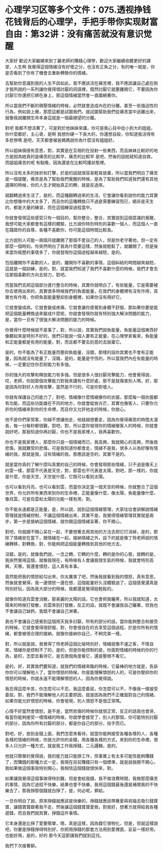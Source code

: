 # 心理学习区等多个文件：075.透视挣钱花钱背后的心理学，手把手带你实现财富自由：第32讲：没有痛苦就没有意识觉醒

大家好 歡迎大家繼續來到丁麗老師的賺錢心理學，歡迎大家繼續收聽更好的課堂，人生啊 我覺得這個情緒沒有好壞之分，也沒有正負之分，有的唯一就是，你是否看到了你有了機會去重新轉換你的情緒。

去幫助你意識到我的人生不該如此，我不應該活在痛苦裡，我不應該讓自己處在剛才我所說的一系列讓你覺得很討厭的詞語裡，既然討厭它就要離開它，不要因為你討厭它你還把它綁在身上，那這個情緒當然會一直圍繞著你。

所以當我們不斷的積壓情緒的時候，必然就會造成內在的分離，甚至一些強迫性的行為，例如說上癮，那麼這都是試圖我們，就試圖幫助我們從痛苦當中逃離出來，就像我說離開生命本身這就是一個最絕望的分離。

對吧 我都不想活著了，可是對於他妹妹來講，你可是我心目中從小到大的姐姐，你什麼都好，主心骨，是啊 我想你硬一下長大的，你還想自殺，你知道我活得有多悲慘嗎 是吧，天天都會被爸媽媽說你為什麼沒有姐姐好。

所以姐妹倆很有意思，對，其實是在互相的在投射一些東西，而且妹妹比較好的地方是因為她真的是痛苦的比較早，痛苦的比較早 是吧，然後的話她就知道自救，而姐姐痛苦的呢 有點晚，因為還是在比較呵護狀態裡。

所以沒有太多的挫折和打擊，於是的話就很容易輕易放棄，所以當我們明白了痛苦是一個提醒，痛苦是為了幫助我們覺醒的時候，是為了幫助我們知道我們還有其他選擇的時候，你的人生才開始真正的轉，就是反過來。

就翻轉過來生活了，是的，而這種翻轉過來的生活，它會讓你看到說你的能力其實比你想像中的大太多了，而且你的這種轉換只不過是需要練習而已，絕非是天生的，都是大量的練習，而在這個練習過程當中。

你就會發現這些感受只有一個目的，幫你整合，整合，其實說到這個意識的覺醒，我想可能大家都會有這樣的體驗，比方說你特別特別的喜歡一個人，而這個人一直在踐踏你的自尊，各種不喜歡你，你可能這個時間比較長。

比方說別人可能一兩個月就離開了那個不愛自己的人，但是你老守著他，但一定有那麼一個時刻，你突然明白了我為什麼要這樣，然後就輕鬆了，就離開了，但是後來當你經歷的事情多了，你就發現你這個過程越來越短，是的。

包括離開你不喜歡的人，是的，離開你不喜歡的事情，這個糾結的時間越來越短，這就是一個訓練，是的，對，就當我們知道了我們不喜歡什麼的時候，我們才會去往那個喜歡的方向去努力，對吧。

而當我們去把這個部分進行整合的時候，其實你就明白了，有些能量，它是需要被你去使用出來的，其實很多時候我們的負面能量，在我們的身體裡有沒有作用，其實也有作用，你把負面能量壓抑到身體裡，如果你沒有用好它。

它就會變成病，它就會變成疼痛，它就會讓你感覺到身體不舒服，那如果你要是能把這個能量轉換過來變成什麼呢，你就會發現你就有特別強大解決問題的能力，是，當你一旦有了很強大解決問題的能力的時候。

你覺得什麼時候就不是事了，對，所以說，其實我們說負能量，負能量這個東西好像聽起來是特別不好的，我們只能說一個人要有正能量，在心理學家看來，負能量和正能量都是有用的能量，對，而且都不要去刻意的去拋棄它。

是的，你不能為了有正能量而壓抑負能量，沒錯，那樣的話你其實也不會有正能量，因為就沒有能量了，沒錯，是的，能量是守恆的，所以當我們內在有能量的時候，一定要記住你忍耐能力有多強。

你的強大的攻擊和釋放能力有多強，但是很多人很討厭攻擊能力，他會覺得說，哎，老師，你說那個攻擊能力對我來講有什麼好處，那不是就傷害別人嗎，好，那是因為你對好人你用攻擊，當然是不行的，可是你對壞人。

你就有保護自己的能力了，對吧，情緒像什麼情緒像你的衣服，那麼每一個衣服都有功能，而這些功能雄在不同的地方，你就會綻放光芒，其實也像客人，只要你允許你的情緒來到你的生命裡，而且你又允許他走的時候，你放心。

他不是你們家常客，你越不想讓他走，他就越想要走，因為你覺得痛苦的時間太漫長，每一分每秒都很難，對吧，對，所以當你發現你的情緒像客人的時候，你就會說好吧，那我知道你再討厭，你也不是我家裡人，我再喜歡你。

你也不是我家裡人，那麼你只是一個情緒而已，我高興，我就開心的高興，然後我悲傷，我就難受的悲傷，可是我知道你都會走，情緒不是我，很多人以為好像有情緒的我，那就是我，沒有情緒的我，那應該是空的，其實不是的。

就是當你真的了解什麼叫真實的自己的時候，你會發現那些情緒，只不過是像天上的雲一樣，那雲不代表是天空，對，那雲也不代表是太陽，對吧，那一樣的，你就是什麼，你是天空，天空是什麼，它既可以看到太陽。

也可以看到月亮，也可以看到雲，而當你決定當一個天空的時候，你就整合了這個世界，你允許所有東西來到你的生命裡，正能量像什麼，像太陽，負能量像什麼，像烏雲，可是烏雲和太陽的功能一樣有用，對。

你不能永遠都是正能量，是，所以說，說到這個情緒管理，大家往往會誤解說情緒管理就是情緒控制，不讓這個情緒出來，其實不是，我覺得情緒管理其實就是兩步，第一步是接納這個情緒，就你跟這個情緒呆著，你不開心。

對吧，你就跟不開心呆在一起，不要想著去用其他的方法去把它打消掉，是的，那除了情緒安在當下，跟情緒在一起，接納情緒之外，設下的就是像丁玲老師說的情緒轉移，對轉換，對，你能夠把這個能量轉換到其他的地方去。

沒錯，是的，就像我們說，一念之轉，它轉的什麼，轉的是你的心態，就轉的是，我突然覺得這個，就像我現在，有時候有人會讓我很生氣的時候，我就會特別高興，天哪，我還會憤怒，這人真有本事。

竟然能把我的憤怒給勾出來，你太厲害了吧，然後我就看到我的憤怒，真有意思，然後就會覺得，我一邊憤怒一邊在想，這個能量好久沒體驗過了，這個感覺還真是特別好玩，因為我大部分的時候，我都還是覺得挺輕鬆的。

就像你知道烏雲會消散，那美麗的太陽的話，它也會把我曬黑，所以我就知道，太陽來的時候打發散，烏雲來到打發散，反正的話，我既不會讓我自己曬著，但我也不會讓自己缺鈣，我既不會讓自己淋著。

我也不會讓自己感覺到這個雨天我多討厭，所有的部分的話，當你能夠整合和接受的時候，它就會覺得很舒服，對，你會很自在的去享受這個過程，於是你所有的情緒，都會被很合理的接納，就像你接納你自己，不夠完美一樣。

對，所以就是說，我覺得丁玲老師這個比喻特別好，情緒就像不速之客，不情自來，情緒你是控制不了的，是的，但是你能控制的是，你面對情緒的時候的你的行為，是的，怎麼去看待它，是去換個角度看它，還是壓根不看它。

是的，好，其實我們要知道，就我們的情緒來臨的時候，它最棒的地方就是，告訴你你可以理解他人了，當你憤怒的時候，你是能理解憤怒的人的，可是你壓抑你的憤怒的時候，你就永遠不能理解憤怒的人，因為你覺得說。

我忍得這麼辛苦，你怎麼可以不忍，我這麼委屈，你怎麼可以不，不像我一樣接受委屈，對，我們不能理解他人的主要原因，就是因為我們不正確面對自己的情緒，如果你能允許憤怒的時候，你會發現，別人憤怒不是很正常嗎。

心情不好當然會憤怒，是不是，當然悲傷的時候你就很正常，反正的話我也會哭，每當你能夠接受一樣情緒的時候，你就學會接受了，別人的那個，你可能特別討厭的部分，因為你所有討厭的部分，都是你自己的部分，投手而已。

對吧，好，放到金錢上面，我們怎麼來看待，就當你能夠接受各種各樣的人，各種各樣的情緒的時候，你就允許你的金錢，用各種各樣的方式，來到你的生命裡，很多人只允許一種方式，就是我工作我掙錢，二元邏輯，是的。

他就只簡單的覺得說，我的能力就只能掙工作，但事實上有太多可能性能夠賺錢了，而賺錢的那種方式一定，我現在目前賺錢只有一個標準，就是說我開不開心，我如果做這個事我特別開心，我相信這個錢就很快來，對。

如果讓我覺得這個事做得特別難，但是會給我錢，我不做浪費時間，我做那麼痛苦的事情，因為它過程不快樂，結果也會不快樂，我用這個錢最後還是補償我的不快樂去了，那我掙那個錢就白掙了，是，何必呢，罪給。

一旦你明白了說，原來掙錢就應該是快樂的，掙錢就應該帶著愛與祝福去吸引錢寶寶，讓錢寶寶跟著我不走，然後讓這個錢寶寶愛我，對我好，想著方就得給我各種遞錢，而且我們說其實，掙錢這件事情。

它本身還是比掙了愛要簡單，嗯，真是這樣，因為錢它很物化，但是，但就這樣說吧，你要是掙錢掙得特別好，你把用掙錢的那套方法用到愛裡面，妥妥一樣好用，也能好用，是的，好的 那今天這節課我們就到這兒。

我們下次接著聊。